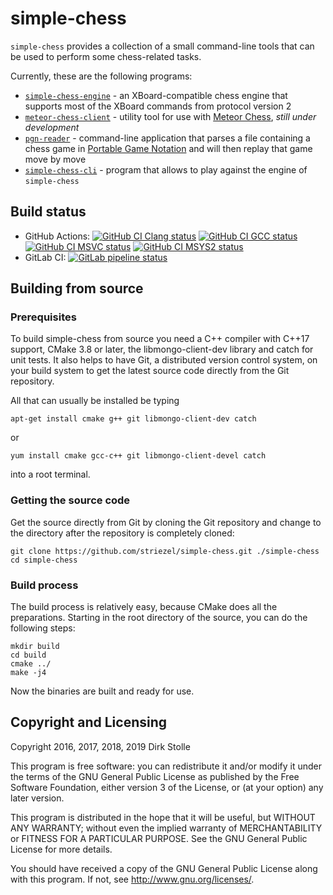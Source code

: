 # simple-chess

`simple-chess` provides a collection of a small command-line tools that can be
used to perform some chess-related tasks.

Currently, these are the following programs:

* [`simple-chess-engine`](./apps/engine/readme.md) - an XBoard-compatible chess
  engine that supports most of the XBoard commands from protocol version 2
* [`meteor-chess-client`](./apps/meteor-chess-client/readme.md) - utility tool
  for use with [Meteor Chess](https://github.com/striezel/meteor-chess), _still
  under development_
* [`pgn-reader`](./apps/pgn-reader/readme.md) - command-line application that
  parses a file containing a chess game in [Portable Game Notation](https://en.wikipedia.org/wiki/Portable_Game_Notation)
  and will then replay that game move by move
* [`simple-chess-cli`](./apps/simple-chess-cli/readme.md) - program that allows
  to play against the engine of `simple-chess`

## Build status

* GitHub Actions:
  [![GitHub CI Clang status](https://github.com/striezel/simple-chess/workflows/Clang/badge.svg)](https://github.com/striezel/simple-chess/actions)
  [![GitHub CI GCC status](https://github.com/striezel/simple-chess/workflows/GCC/badge.svg)](https://github.com/striezel/simple-chess/actions)
  [![GitHub CI MSVC status](https://github.com/striezel/simple-chess/workflows/MSVC/badge.svg)](https://github.com/striezel/simple-chess/actions)
  [![GitHub CI MSYS2 status](https://github.com/striezel/simple-chess/workflows/MSYS2/badge.svg)](https://github.com/striezel/simple-chess/actions)
* GitLab CI:
[![GitLab pipeline status](https://gitlab.com/striezel/simple-chess/badges/master/pipeline.svg)](https://gitlab.com/striezel/simple-chess/-/pipelines)

## Building from source

### Prerequisites

To build simple-chess from source you need a C++ compiler with C++17 support,
CMake 3.8 or later, the libmongo-client-dev library and catch for unit tests.
It also helps to have Git, a distributed version control system, on your build
system to get the latest source code directly from the Git repository.

All that can usually be installed be typing

    apt-get install cmake g++ git libmongo-client-dev catch

or

    yum install cmake gcc-c++ git libmongo-client-devel catch

into a root terminal.

### Getting the source code

Get the source directly from Git by cloning the Git repository and change to
the directory after the repository is completely cloned:

    git clone https://github.com/striezel/simple-chess.git ./simple-chess
    cd simple-chess

### Build process

The build process is relatively easy, because CMake does all the preparations.
Starting in the root directory of the source, you can do the following steps:

    mkdir build
    cd build
    cmake ../
    make -j4

Now the binaries are built and ready for use.

## Copyright and Licensing

Copyright 2016, 2017, 2018, 2019  Dirk Stolle

This program is free software: you can redistribute it and/or modify
it under the terms of the GNU General Public License as published by
the Free Software Foundation, either version 3 of the License, or
(at your option) any later version.

This program is distributed in the hope that it will be useful,
but WITHOUT ANY WARRANTY; without even the implied warranty of
MERCHANTABILITY or FITNESS FOR A PARTICULAR PURPOSE.  See the
GNU General Public License for more details.

You should have received a copy of the GNU General Public License
along with this program.  If not, see <http://www.gnu.org/licenses/>.
